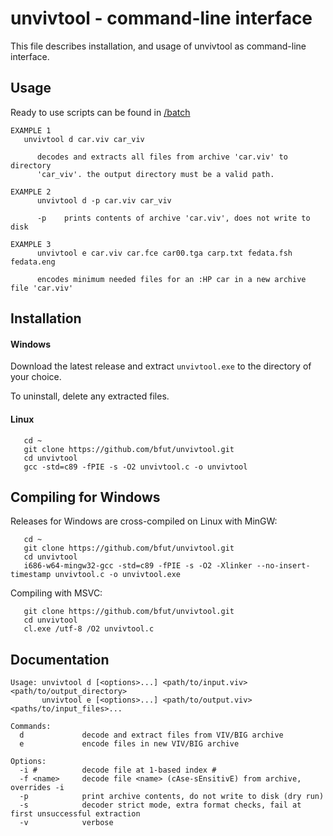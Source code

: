 # unvivtool - command-line interface
This file describes installation, and usage of unvivtool as command-line
interface.

## Usage
Ready to use scripts can be found in [/batch](/batch)

```
EXAMPLE 1
   unvivtool d car.viv car_viv

      decodes and extracts all files from archive 'car.viv' to directory
      'car_viv'. the output directory must be a valid path.

EXAMPLE 2
      unvivtool d -p car.viv car_viv

      -p    prints contents of archive 'car.viv', does not write to disk

EXAMPLE 3
      unvivtool e car.viv car.fce car00.tga carp.txt fedata.fsh fedata.eng

      encodes minimum needed files for an :HP car in a new archive file 'car.viv'
```

## Installation
#### Windows
Download the latest release and extract ```unvivtool.exe``` to the directory of
your choice.

To uninstall, delete any extracted files.

#### Linux

       cd ~
       git clone https://github.com/bfut/unvivtool.git
       cd unvivtool
       gcc -std=c89 -fPIE -s -O2 unvivtool.c -o unvivtool

## Compiling for Windows
Releases for Windows are cross-compiled on Linux with MinGW:

       cd ~
       git clone https://github.com/bfut/unvivtool.git
       cd unvivtool
       i686-w64-mingw32-gcc -std=c89 -fPIE -s -O2 -Xlinker --no-insert-timestamp unvivtool.c -o unvivtool.exe

Compiling with MSVC:

       git clone https://github.com/bfut/unvivtool.git
       cd unvivtool
       cl.exe /utf-8 /O2 unvivtool.c

## Documentation
```
Usage: unvivtool d [<options>...] <path/to/input.viv> <path/to/output_directory>
       unvivtool e [<options>...] <path/to/output.viv> <paths/to/input_files>...

Commands:
  d             decode and extract files from VIV/BIG archive
  e             encode files in new VIV/BIG archive

Options:
  -i #          decode file at 1-based index #
  -f <name>     decode file <name> (cAse-sEnsitivE) from archive, overrides -i
  -p            print archive contents, do not write to disk (dry run)
  -s            decoder strict mode, extra format checks, fail at first unsuccessful extraction
  -v            verbose
```